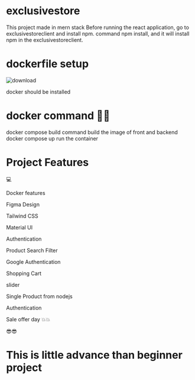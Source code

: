 # exclusivestore
This project made in mern stack
Before running the react application, go to exclusivestoreclient and install npm.
command npm install, and it will install npm in the exclusivestoreclient.

# dockerfile setup
![download](https://github.com/uttampun44/exclusivestore/assets/64242682/27fb4972-fe14-4584-b5fb-626f47feff39)

docker should be installed


# docker command  📣📣
docker compose build command build the image of front and backend
docker compose up run the container

# Project Features
💻 

Docker features

Figma Design

Tailwind CSS

Material UI

Authentication

Product Search Filter

Google Authentication

Shopping Cart

slider

Single Product from nodejs

Authentication

Sale offer day 💥💥

😎😎
# This is little advance than beginner project 


